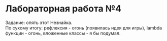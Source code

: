 # Лабораторная работа №4
Задание: опять этот Незнайка.  
По сухому итогу: рефлексия - огонь (появилась идея для игры), lambda функции - огонь, вложенные классы - я бы подумал. 